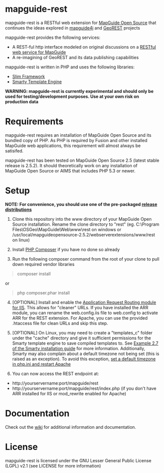 mapguide-rest
=============

mapguide-rest is a RESTful web extension for [MapGuide Open Source](http://mapguide.osgeo.org) that continues the ideas explored in [mapguide4j](https://github.com/jumpinjackie/mapguide4j) and [GeoREST](https://code.google.com/p/georest/) projects

mapguide-rest provides the following services:

 - A REST-ful http interface modeled on original discussions on a [RESTful web service for MapGuide](http://trac.osgeo.org/mapguide/wiki/Future/RESTfulWebServices)
 - A re-imagining of GeoREST and its data publishing capabilities

mapguide-rest is written in PHP and uses the following libraries:

 - [Slim Framework](http://www.slimframework.com/)
 - [Smarty Template Engine](http://www.smarty.net)

**WARNING: mapguide-rest is currently experimental and should only be used for testing/development purposes. Use at your own risk on production data**

Requirements
============

mapguide-rest requires an installation of MapGuide Open Source and its bundled copy of PHP. As PHP is required by Fusion and other installed MapGuide web applications, this requirement will almost always be satisifed.

mapguide-rest has been tested on MapGuide Open Source 2.5 (latest stable release is 2.5.2). It should theoretically work on any installation of MapGuide Open Source or AIMS that includes PHP 5.3 or newer.

Setup
=====

**NOTE: For convenience, you should use one of the pre-packaged [release distributions](https://github.com/jumpinjackie/mapguide-rest/releases)**

 1. Clone this repository into the www directory of your MapGuide Open Source installation. Rename the clone directory to "rest" (eg. C:\Program Files\OSGeo\MapGuide\Web\www\rest on windows or /usr/local/mapguideopensource-2.5.2/webserverextensions/www/rest on linux)

 2. Install [PHP Composer](https://getcomposer.org/) if you have no done so already

 3. Run the following composer command from the root of your clone to pull down required vendor libraries
 > composer install
 
 or
 
 > php composer.phar install

 4. [OPTIONAL] Install and enable the [Application Request Routing module for IIS](http://www.iis.net/downloads/microsoft/application-request-routing). This allows for "cleaner" URLs. If you have installed the ARR module, you can rename the web.config.iis file to web.config to activate ARR for the REST extension. For Apache, you can use the provided .htaccess file for clean URLs and skip this step.

 5. [OPTIONAL] On Linux, you may need to create a "templates_c" folder under the "cache" directory and give it sufficient permissions for the Smarty template engine to save compiled templates to. See [Example 2.7 of the Smarty installation guide](http://www.smarty.net/docsv2/en/installing.smarty.basic.tpl) for more information. Additionally, Smarty may also complain about a default timezone not being set (this is raised as an exception). To avoid this exception, [set a default timezone in php.ini and restart Apache](http://au2.php.net/manual/en/datetime.configuration.php#ini.date.timezone)

 6. You can now access the REST endpoint at:
 
  - http://yourservername:port/mapguide/rest
  - http://yourservername:port/mapguide/rest/index.php (if you don't have ARR installed for IIS or mod_rewrite enabled for Apache)

Documentation
=============

Check out the [wiki](https://github.com/jumpinjackie/mapguide-rest/wiki) for additional information and documentation.

License
=======

mapguide-rest is licensed under the GNU Lesser General Public License (LGPL) v2.1 (see LICENSE for more information)
